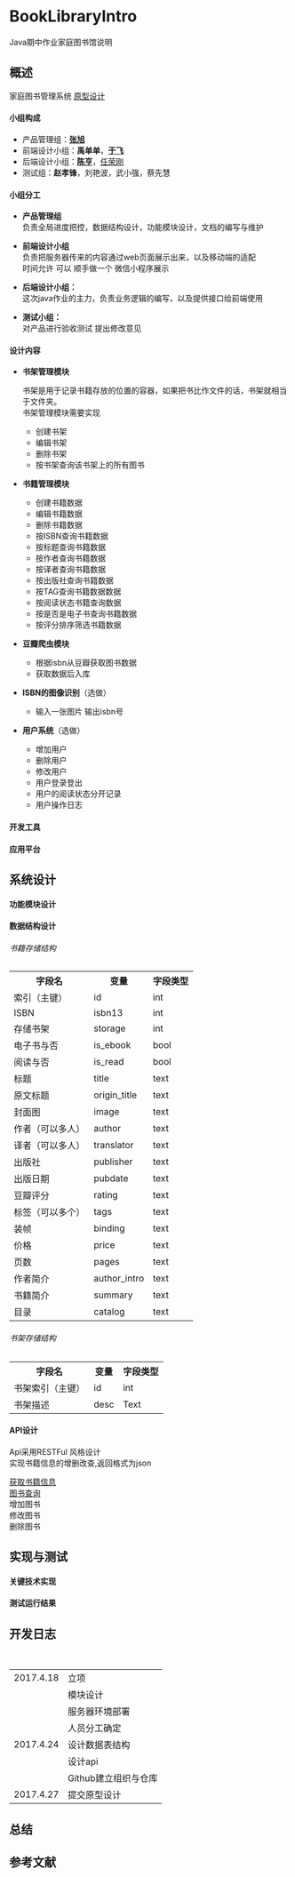 # BookLibraryIntro
Java期中作业家庭图书馆说明



## 概述
家庭图书管理系统 [原型设计](https://pkudarkcom.github.io/BookLibraryIntro/start.html#g=1&p=index)

#### 小组构成
- 产品管理组：[**张旭**](https://github.com/orgs/PkuDarkCom/people/zhangxu273)<br>
- 前端设计小组：**禹单单**，[**于飞**](https://github.com/orgs/PkuDarkCom/people/mumuCode)<br>
- 后端设计小组：[**陈亨**](https://github.com/orgs/PkuDarkCom/people/adreamteama)，[任荣刚](https://github.com/orgs/PkuDarkCom/people/renrg)<br>
- 测试组：**赵孝锋**，刘艳波，武小强，蔡先慧<br>

#### 小组分工
- **产品管理组**<br>
负责全局进度把控，数据结构设计，功能模块设计，文档的编写与维护<br>

- **前端设计小组**<br>
负责把服务器传来的内容通过web页面展示出来，以及移动端的适配<br>
时间允许 可以 顺手做一个 微信小程序展示<br>

- **后端设计小组：**<br>
这次java作业的主力，负责业务逻辑的编写，以及提供接口给前端使用<br>

- **测试小组：**<br>
对产品进行验收测试 提出修改意见<br>

#### 设计内容
- **书架管理模块**

	书架是用于记录书籍存放的位置的容器，如果把书比作文件的话，书架就相当于文件夹。<br>
	书架管理模块需要实现<br>
	* 创建书架
	* 编辑书架
	* 删除书架
	* 按书架查询该书架上的所有图书
- **书籍管理模块**

	* 创建书籍数据
	* 编辑书籍数据
	* 删除书籍数据
	* 按ISBN查询书籍数据
	* 按标题查询书籍数据
	* 按作者查询书籍数据
	* 按译者查询书籍数据
	* 按出版社查询书籍数据
	* 按TAG查询书籍数据数据
	* 按阅读状态书籍查询数据
	* 按是否是电子书查询书籍数据
  * 按评分排序筛选书籍数据

- **豆瓣爬虫模块**
	* 根据isbn从豆瓣获取图书数据
  * 获取数据后入库

- **ISBN的图像识别**（选做）
	* 输入一张图片 输出isbn号

- **用户系统**（选做）
	* 增加用户
	* 删除用户
	* 修改用户
	* 用户登录登出
	* 用户的阅读状态分开记录
	* 用户操作日志

#### 开发工具
#### 应用平台

## 系统设计
#### 功能模块设计
#### 数据结构设计

###### 书籍存储结构
<table>
<tr><th>字段名</th><th>变量</th><th>字段类型</th></tr>
<tr><td>索引（主键）</td><td>id</td><td>int</td></tr>
<tr><td>ISBN</td><td>isbn13</td><td>int</td></tr>
<tr><td>存储书架</td><td>storage</td><td>int</td></tr>
<tr><td>电子书与否</td><td>is_ebook</td><td>bool</td></tr>
<tr><td>阅读与否</td><td>is_read</td><td>bool</td></tr>
<tr><td>标题</td><td>title</td><td>text</td></tr>
<tr><td>原文标题</td><td>origin_title</td><td>text</td></tr>
<tr><td>封面图</td><td>image</td><td>text</td></tr>
<tr><td>作者（可以多人）</td><td>author</td><td>text</td></tr>
<tr><td>译者（可以多人）</td><td>translator</td><td>text</td></tr>
<tr><td>出版社</td><td>publisher</td><td>text</td></tr>
<tr><td>出版日期</td><td>pubdate</td><td>text</td></tr>
<tr><td>豆瓣评分</td><td>rating</td><td>text</td></tr>
<tr><td>标签（可以多个）</td><td>tags</td><td>text</td></tr>
<tr><td>装帧</td><td>binding</td><td>text</td></tr>
<tr><td>价格</td><td>price</td><td>text</td></tr>
<tr><td>页数</td><td>pages</td><td>text</td></tr>
<tr><td>作者简介</td><td>author_intro</td><td>text</td></tr>
<tr><td>书籍简介</td><td>summary</td><td>text</td></tr>
<tr><td>目录</td><td>catalog</td><td>text</td></tr>
</table>


###### 书架存储结构
<table>
<tr><th>字段名</th><th>变量</th><th>字段类型</th></tr>
<tr><td>书架索引（主键）</td><td>id</td><td>int</td></tr>
<tr><td>书架描述</td><td>desc</td><td>Text</td></tr>
</table>


#### API设计
Api采用RESTFul 风格设计<br>
实现书籍信息的增删改查,返回格式为json

[获取书籍信息](https://github.com/PkuDarkCom/BookLibraryIntro/wiki/API%EF%BC%9A%E8%8E%B7%E5%8F%96%E4%B9%A6%E7%B1%8D%E4%BF%A1%E6%81%AF)<br>
[图书查询](https://github.com/PkuDarkCom/BookLibraryIntro/wiki/API%EF%BC%9A%E5%9B%BE%E4%B9%A6%E6%9F%A5%E8%AF%A2)<br>
增加图书<br>
修改图书<br>
删除图书<br>

## 实现与测试
#### 关键技术实现
#### 测试运行结果

## 开发日志
<table>
    <tr><td>2017.4.18</td><td>立项</td></tr>
    <tr><td></td><td>模块设计</td></tr>
    <tr><td></td><td>服务器环境部署</td></tr>
    <tr><td></td><td>人员分工确定</td></tr>
    <tr><td>2017.4.24</td><td>设计数据表结构</td></tr>
    <tr><td></td><td>设计api</td></tr>
    <tr><td></td><td>Github建立组织与仓库</td></tr>
    <tr><td>2017.4.27</td><td>提交原型设计</td></tr>
</table>

## 总结
## 参考文献
